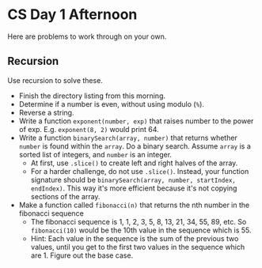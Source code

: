 # CS Day 1 Afternoon

Here are problems to work through on your own.

## Recursion

Use recursion to solve these.

* Finish the directory listing from this morning.
* Determine if a number is even, without using modulo (`%`).
* Reverse a string.
* Write a function `exponent(number, exp)` that raises number to the power of exp. E.g. `exponent(8, 2)` would print 64.
* Write a function `binarySearch(array, number)` that returns whether `number` is found within the `array`. Do a binary search. Assume `array` is a sorted list of integers, and `number` is an integer.
  * At first, use `.slice()` to create left and right halves of the array.
  * For a harder challenge, do not use `.slice()`. Instead, your function signature should be `binarySearch(array, number, startIndex, endIndex)`. This way it's more efficient because it's not copying sections of the array.
* Make a function called `fibonacci(n)` that returns the nth number in the fibonacci sequence
  * The fibonacci sequence is 1, 1, 2, 3, 5, 8, 13, 21, 34, 55, 89, etc. So `fibonacci(10)` would be the 10th value in the sequence which is 55.
  * Hint: Each value in the sequence is the sum of the previous two values, until you get to the first two values in the sequence which are 1. Figure out the base case.
